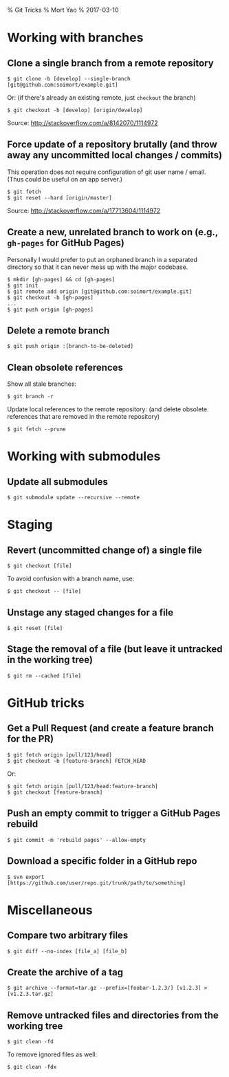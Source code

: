 % Git Tricks
% Mort Yao
% 2017-03-10

# Working with branches

## Clone a single branch from a remote repository

    $ git clone -b [develop] --single-branch [git@github.com:soimort/example.git]

Or: (if there's already an existing remote, just `checkout` the branch)

    $ git checkout -b [develop] [origin/develop]

Source: <http://stackoverflow.com/a/8142070/1114972>

## Force update of a repository brutally (and throw away any uncommitted local changes / commits)

This operation does not require configuration of git user name / email. (Thus could be useful on an app server.)

    $ git fetch
    $ git reset --hard [origin/master]

Source: <http://stackoverflow.com/a/17713604/1114972>

## Create a new, unrelated branch to work on (e.g., `gh-pages` for GitHub Pages)

Personally I would prefer to put an orphaned branch in a separated directory so that it can never mess up with the major codebase.

    $ mkdir [gh-pages] && cd [gh-pages]
    $ git init
    $ git remote add origin [git@github.com:soimort/example.git]
    $ git checkout -b [gh-pages]
    ...
    $ git push origin [gh-pages]

## Delete a remote branch

    $ git push origin :[branch-to-be-deleted]

## Clean obsolete references

Show all stale branches:

    $ git branch -r

Update local references to the remote repository: (and delete obsolete references that are removed in the remote repository)

    $ git fetch --prune



# Working with submodules

## Update all submodules

    $ git submodule update --recursive --remote



# Staging

## Revert (uncommitted change of) a single file

    $ git checkout [file]

To avoid confusion with a branch name, use:

    $ git checkout -- [file]

## Unstage any staged changes for a file

    $ git reset [file]

## Stage the removal of a file (but leave it untracked in the working tree)

    $ git rm --cached [file]



# GitHub tricks

## Get a Pull Request (and create a feature branch for the PR)

    $ git fetch origin [pull/123/head]
    $ git checkout -b [feature-branch] FETCH_HEAD

Or:

    $ git fetch origin [pull/123/head:feature-branch]
    $ git checkout [feature-branch]

## Push an empty commit to trigger a GitHub Pages rebuild

    $ git commit -m 'rebuild pages' --allow-empty

## Download a specific folder in a GitHub repo

    $ svn export [https://github.com/user/repo.git/trunk/path/to/something]



# Miscellaneous

## Compare two arbitrary files

    $ git diff --no-index [file_a] [file_b]

## Create the archive of a tag

    $ git archive --format=tar.gz --prefix=[foobar-1.2.3/] [v1.2.3] > [v1.2.3.tar.gz]

## Remove untracked files and directories from the working tree

    $ git clean -fd

To remove ignored files as well:

    $ git clean -fdx
